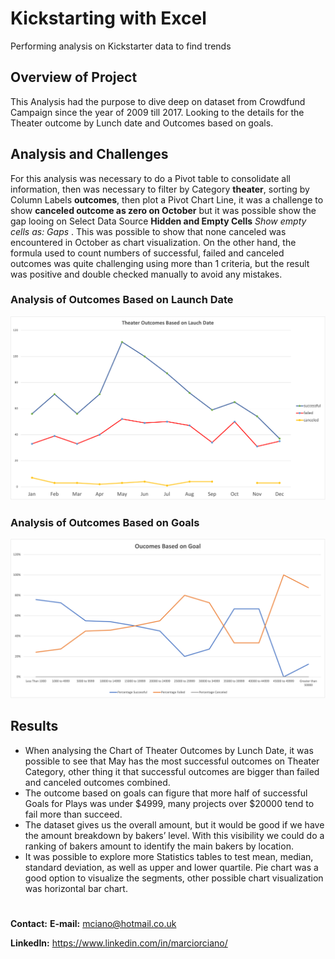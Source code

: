 # Kickstarting with Excel
Performing analysis on Kickstarter data to find trends
## Overview of Project
This Analysis had the purpose to dive deep on dataset from Crowdfund Campaign since the year of 2009 till 2017. Looking to the details for the Theater outcome by Lunch date and Outcomes based on goals.
## Analysis and Challenges
For this analysis was necessary to do a Pivot table to consolidate all information, then was necessary to filter by Category **theater**, sorting by Column Labels **outcomes**, then plot a Pivot Chart Line, it was a challenge to show **canceled outcome as zero on October** but it was possible show the gap looing on Select Data Source **Hidden and Empty Cells**  *Show empty cells as: Gaps* . This was possible to show that none canceled was encountered in October as chart visualization. 
On the other hand, the formula used to count numbers of successful, failed and canceled outcomes was quite challenging using more than 1 criteria, but the result was positive and double checked manually to avoid any mistakes.
### Analysis of Outcomes Based on Launch Date
![Theater_Outcomes_vs_Launch](Resources/Theater_Outcomes_vs_Launch.png)
### Analysis of Outcomes Based on Goals
![Outcomes_vs_Goals](Resources/Outcomes_vs_Goals.png)

## Results
- When analysing the Chart of Theater Outcomes by Lunch Date, it was possible to see that May has the most successful outcomes on Theater Category, other thing it that successful outcomes are bigger than failed and canceled outcomes combined.
- The outcome based on goals can figure that more half of successful Goals for Plays was under $4999, many projects over $20000 tend to fail more than succeed.
- The dataset gives us the overall amount, but it would be good if we have the amount breakdown by bakers’ level.  With this visibility we could do a ranking of bakers amount to identify the main bakers by location. 
- It was possible to explore more Statistics tables to test mean, median, standard deviation, as well as upper and lower quartile. Pie chart was a good option to visualize the segments, other possible chart visualization was horizontal bar chart. 
#

**Contact:**
**E-mail:** mciano@hotmail.co.uk

**LinkedIn:** https://www.linkedin.com/in/marciorciano/

#
